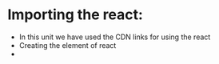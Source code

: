 # Importing the react:

- In this unit we have used the CDN links for using the react
- Creating the element of react
- 